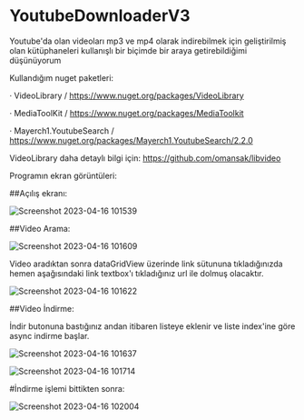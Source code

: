 # YoutubeDownloaderV3

Youtube'da olan videoları mp3 ve mp4 olarak indirebilmek için geliştirilmiş olan kütüphaneleri kullanışlı bir biçimde bir araya getirebildiğimi düşünüyorum

Kullandığım nuget paketleri: 

  · VideoLibrary / https://www.nuget.org/packages/VideoLibrary
  
  · MediaToolKit / https://www.nuget.org/packages/MediaToolkit
  
  · Mayerch1.YoutubeSearch / https://www.nuget.org/packages/Mayerch1.YoutubeSearch/2.2.0
  
VideoLibrary daha detaylı bilgi için: https://github.com/omansak/libvideo

Programın ekran görüntüleri: 

##Açılış ekranı: 

![Screenshot 2023-04-16 101539](https://user-images.githubusercontent.com/79106716/232740577-d0d6ad22-df78-48ee-9e97-9e01059d8593.png)

##Video Arama: 

![Screenshot 2023-04-16 101609](https://user-images.githubusercontent.com/79106716/232740773-44c9c0a8-dedc-4572-9224-8ddabdc8d13c.png)

Video aradıktan sonra dataGridView üzerinde link sütununa tıkladığınızda hemen aşağısındaki link textbox'ı tıkladığınız url ile dolmuş olacaktır.

![Screenshot 2023-04-16 101622](https://user-images.githubusercontent.com/79106716/232741049-80f25251-64f5-4ff3-bafe-e6b78713db44.png)

##Video İndirme:

 İndir butonuna bastığınız andan itibaren listeye eklenir ve liste index'ine göre async indirme başlar.
 
![Screenshot 2023-04-16 101637](https://user-images.githubusercontent.com/79106716/232741398-61338d78-da19-486d-806b-04c4446fb346.png)

![Screenshot 2023-04-16 101714](https://user-images.githubusercontent.com/79106716/232741468-5fbb1612-8832-4f6a-a9df-1a12bda1820a.png)

#İndirme işlemi bittikten sonra: 

![Screenshot 2023-04-16 102004](https://user-images.githubusercontent.com/79106716/232741549-522ec836-9209-49e7-8e6d-14c35182c5df.png)





